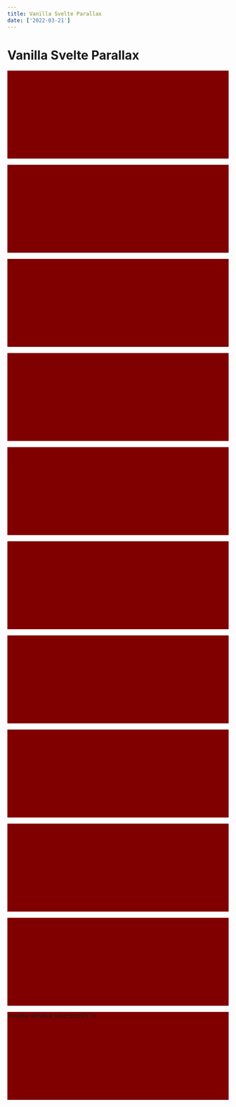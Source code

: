 ```yaml
---
title: Vanilla Svelte Parallax
date: ['2022-03-21']
---
```


# Vanilla Svelte Parallax

<p style:transform={`translate3d(0, ${scrollY * -.1}px, 0)`}></p>
<p style:transform={`translate3d(0, ${scrollY * -.2}px, 0)`}></p>
<p style:transform={`translate3d(0, ${scrollY * -.3}px, 0)`}></p>
<p style:transform={`translate3d(0, ${scrollY * -.4}px, 0)`}></p>
<p style:transform={`translate3d(0, ${scrollY * -.5}px, 0)`}></p>
<p style:transform={`translate3d(0, ${scrollY * -.6}px, 0)`}></p>
<p style:transform={`translate3d(0, ${scrollY * -.7}px, 0)`}></p>
<p style:transform={`translate3d(0, ${scrollY * -.8}px, 0)`}></p>
<p style:transform={`translate3d(0, ${scrollY * -.9}px, 0)`}></p>
<p style:transform={`translate3d(0, ${scrollY * -1}px, 0)`}></p>

<style>
	p {
		background: maroon;
		height: 5vh;
	}
</style>

<svelte:window bind:scrollY />

<script>
	let scrollY = 0;
</script>
